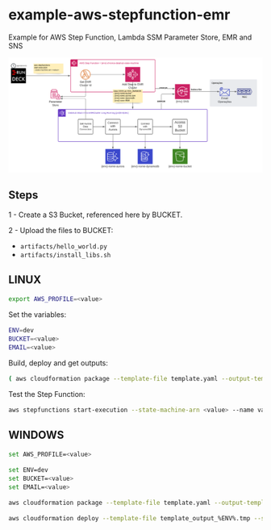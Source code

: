 # example-aws-stepfunction-emr

Example for AWS Step Function, Lambda SSM Parameter Store, EMR and SNS

![Diagrama Modelo Exemplo](modelo-exemplo.png)

## Steps

1 - Create a S3 Bucket, referenced here by BUCKET.

2 - Upload the files to BUCKET:
- `artifacts/hello_world.py`
- `artifacts/install_libs.sh`

## LINUX

```bash
export AWS_PROFILE=<value>
```

Set the variables:

```bash
ENV=dev
BUCKET=<value>
EMAIL=<value>
```

Build, deploy and get outputs:

```bash
( aws cloudformation package --template-file template.yaml --output-template-file template_output_${ENV}.tmp --s3-bucket ${BUCKET} && aws cloudformation deploy --template-file template_output_${ENV}.tmp --stack-name cfstack-${ENV}-example-sfemr --capabilities CAPABILITY_IAM --parameter-overrides ArtifactsBucket=${BUCKET} EmailError=${EMAIL} && aws cloudformation describe-stacks --stack-name cfstack-${ENV}-example-sfemr | jq --compact-output '.Stacks[0].Outputs[] | [.OutputKey, .OutputValue]' )
```

Test the Step Function:

```bash
aws stepfunctions start-execution --state-machine-arn <value> --name value1.value2_$(date +"%Y-%m-%d-%H-%M-%S") --input "{\"input1\":\"value1\",\"input2\":\"value2\",\"ClusterId\":\"j-1234567890\",\"KeepCluster\":true}"
```

## WINDOWS

```bash
set AWS_PROFILE=<value>
```

```bash
set ENV=dev
set BUCKET=<value>
set EMAIL=<value>
```

```bash
aws cloudformation package --template-file template.yaml --output-template-file template_output_%ENV%.tmp --s3-bucket %BUCKET%
```

```bash
aws cloudformation deploy --template-file template_output_%ENV%.tmp --stack-name cfstack-%ENV%-example-sfemr --capabilities CAPABILITY_IAM --parameter-overrides ArtifactsBucket=%BUCKET% EmailError=%EMAIL%
```
